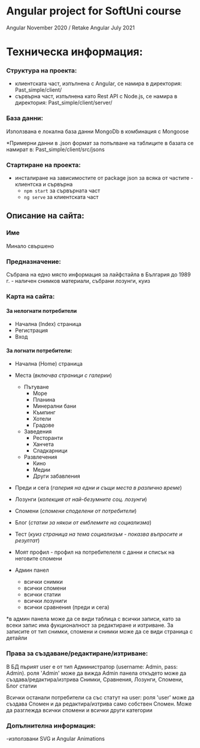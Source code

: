 # Angular project for SoftUni course 
Angular November 2020 / Retake Angular July 2021

# Техническа информация:
### Структура на проекта:

* клиентската част, изпълнена с Angular, се намира в директория: Past_simple/client/ 
* сървърна част, изпълнена като Rest API с Node.js, се намира в директория: Past_simple/client/server/

### База данни:

Използвана е локална база данни MongoDb в комбинация с Mongoose

*Примерни данни в .json формат за попълване на таблиците в базата се намират в: Past_simple/client/src/jsons

### Стартиране на проекта:

* инсталиране на зависимостите от package json за всяка от частите - клиентска и сървърна
    * `npm start` за сървърната част
    * `ng serve` за клиентската част

## Описание на сайта:

### Име
Минало свършено

### Предназначение:
Събрана на едно място информация за лайфстайла в България до 1989 г. - наличен снимков материали, събрани лозунги, куиз


### Карта на сайта:

#### За нелогнати потребители
* Начална (Index) страница
* Регистрация
* Вход

#### За логнати потребители:
* Начална (Home) страница
* Места (_включва страници с галерии_)
  * Пътуване
    * Море
    * Планина
    * Минерални бани
    * Къмпинг
    * Хотели
    * Градове
  * Заведения
    * Ресторанти
    * Ханчета
    * Сладкарници
  * Развлечения
    * Кино
    * Медии
    * Други забавления
* Преди и сега (_галерия на едни и същи места в различно време_)
* Лозунги (_колекция от най-безумните соц. лозунги_)
* Спомени (_спомени споделени от потребители_)
* Блог (_статии за някои от емблемите на социализма_)
* Тест (_куиз страница на тема социализъм - показва въпросите и резултат_)


* Моят профил - профил на потребителеля с данни и списък на неговите спомени
* Админ панел
  * всички снимки
  * всички спомени
  * всички статии
  * всички лозуниги
  * всички сравнения (преди и сега)
  
*в админ панела може да се види таблица с всички записи, като за всеки запис има фукционалност за редактиране и изтриване. За записите от тип снимки, спомени и снимки може да се види страница с детайли


### Права за създаване/редактиране/изтриване:
В БД пърият user e от тип Администратор (username: Admin, pass: Admin).
роля 'Admin' може да вижда Admin панела откъдето може да създава/редактира/изтрива Снимки, Сравнения, Лозунги, Спомени, Блог статии

Всички останали потребители са със статут на user:
роля 'user' може да създава Спомен и да редактира/изтрива само собствен Спомен. Може да разглежда всички спомени и всички други категории

### Допълнителна информация:
-използвани SVG и Angular Animations
